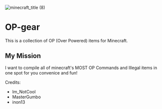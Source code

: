 ![minecraft_title (8)](https://github.com/user-attachments/assets/47d4673c-bb33-4248-9392-1eac0f8cda66)

# OP-gear
This is a collection of OP (Over Powered) items for Minecraft.

## My Mission
I want to compile all of minecraft's MOST OP Commands and Illegal items in one spot for you convenice and fun!

Credits:
- Im_NotCool
- MasterGumbo
- inon13
